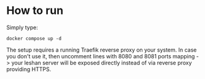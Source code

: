# How to run
Simply type:
```
docker compose up -d
```
The setup requires a running Traefik reverse proxy on your system.
In case you don't use it, then uncomment lines with 8080 and 8081 ports mapping -> your leshan server will be exposed directly instead of via reverse proxy providing HTTPS.
